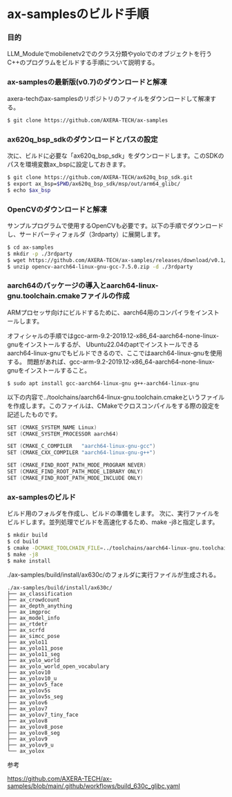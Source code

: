 # ax-samplesのビルド手順

### 目的
LLM_Moduleでmobilenetv2でのクラス分類やyoloでのオブジェクトを行うC++のプログラムをビルドする手順について説明する。


### ax-samplesの最新版(v0.7)のダウンロードと解凍
axera-techのax-samplesのリポジトリのファイルをダウンロードして解凍する。

```bash
$ git clone https://github.com/AXERA-TECH/ax-samples
```

### ax620q_bsp_sdkのダウンロードとパスの設定
次に、ビルドに必要な「ax620q_bsp_sdk」をダウンロードします。このSDKのパスを環境変数ax_bspに設定しておきます。


```bash
$ git clone https://github.com/AXERA-TECH/ax620q_bsp_sdk.git
$ export ax_bsp=$PWD/ax620q_bsp_sdk/msp/out/arm64_glibc/
$ echo $ax_bsp
```


### OpenCVのダウンロードと解凍
サンプルプログラムで使用するOpenCVも必要です。以下の手順でダウンロードし、サードパーティフォルダ（3rdparty）に展開します。

```bash
$ cd ax-samples
$ mkdir -p ./3rdparty
$ wget https://github.com/AXERA-TECH/ax-samples/releases/download/v0.1/opencv-aarch64-linux-gnu-gcc-7.5.0.zip
$ unzip opencv-aarch64-linux-gnu-gcc-7.5.0.zip -d ./3rdparty
```


### aarch64のパッケージの導入とaarch64-linux-gnu.toolchain.cmakeファイルの作成

ARMプロセッサ向けにビルドするために、aarch64用のコンパイラをインストールします。

オフィシャルの手順ではgcc-arm-9.2-2019.12-x86_64-aarch64-none-linux-gnuをインストールするが、
Ubuntu22.04のaptでインストールできるaarch64-linux-gnuでもビルドできるので、ここではaarch64-linux-gnuを使用する。
問題があれば、gcc-arm-9.2-2019.12-x86_64-aarch64-none-linux-gnuをインストールすること。

```
$ sudo apt install gcc-aarch64-linux-gnu g++-aarch64-linux-gnu
```

以下の内容で../toolchains/aarch64-linux-gnu.toolchain.cmakeというファイルを作成します。このファイルは、CMakeでクロスコンパイルをする際の設定を記述したものです。

```cpp
SET (CMAKE_SYSTEM_NAME Linux)
SET (CMAKE_SYSTEM_PROCESSOR aarch64)

SET (CMAKE_C_COMPILER   "aarch64-linux-gnu-gcc")
SET (CMAKE_CXX_COMPILER "aarch64-linux-gnu-g++")

SET (CMAKE_FIND_ROOT_PATH_MODE_PROGRAM NEVER)
SET (CMAKE_FIND_ROOT_PATH_MODE_LIBRARY ONLY)
SET (CMAKE_FIND_ROOT_PATH_MODE_INCLUDE ONLY)
```



### ax-samplesのビルド

ビルド用のフォルダを作成し、ビルドの準備をします。
次に、実行ファイルをビルドします。並列処理でビルドを高速化するため、make -j8と指定します。

```bash
$ mkdir build
$ cd build
$ cmake -DCMAKE_TOOLCHAIN_FILE=../toolchains/aarch64-linux-gnu.toolchain.cmake -DBSP_MSP_DIR=${ax_bsp}/ -DAXERA_TARGET_CHIP=ax630c ..
$ make -j8
$ make install
```


./ax-samples/build/install/ax630c/のフォルダに実行ファイルが生成される。

```
./ax-samples/build/install/ax630c/
├── ax_classification
├── ax_crowdcount
├── ax_depth_anything
├── ax_imgproc
├── ax_model_info
├── ax_rtdetr
├── ax_scrfd
├── ax_simcc_pose
├── ax_yolo11
├── ax_yolo11_pose
├── ax_yolo11_seg
├── ax_yolo_world
├── ax_yolo_world_open_vocabulary
├── ax_yolov10
├── ax_yolov10_u
├── ax_yolov5_face
├── ax_yolov5s
├── ax_yolov5s_seg
├── ax_yolov6
├── ax_yolov7
├── ax_yolov7_tiny_face
├── ax_yolov8
├── ax_yolov8_pose
├── ax_yolov8_seg
├── ax_yolov9
├── ax_yolov9_u
└── ax_yolox

```


参考

https://github.com/AXERA-TECH/ax-samples/blob/main/.github/workflows/build_630c_glibc.yaml




